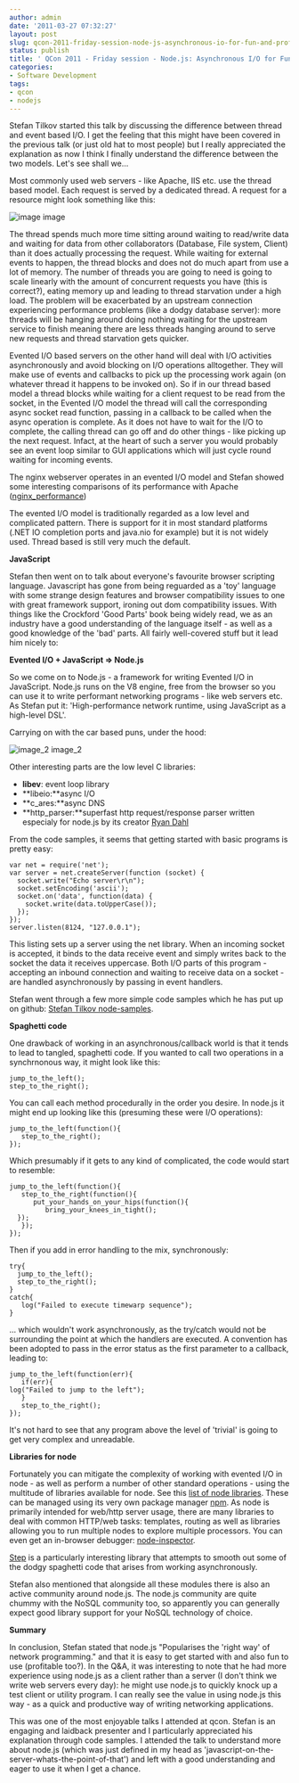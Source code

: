 ```yaml
---
author: admin
date: '2011-03-27 07:32:27'
layout: post
slug: qcon-2011-friday-session-node-js-asynchronous-io-for-fun-and-profit
status: publish
title: ' QCon 2011 - Friday session - Node.js: Asynchronous I/O for Fun and Profit'
categories:
- Software Development
tags:
- qcon
- nodejs
---
```


Stefan Tilkov started this talk by discussing the difference between
thread and event based I/O. I get the feeling that this might have been
covered in the previous talk (or just old hat to most people) but I
really appreciated the explanation as now I think I finally understand
the difference between the two models. Let's see shall we...

Most commonly used web servers - like Apache, IIS etc. use the thread
based model. Each request is served by a dedicated thread. A request for
a resource might look something like this:

![image](http://www.websequencediagrams.com/cgi-bin/cdraw?lz=Q2xpZW50LT5TZXJ2ZXIgdGhyZWFkOiBSRVFVRVNUIEdFVCAvbWVudXMvZnJpZGF5IChSZWFkIHJlcXVlc3QpCm5vdGUgb3ZlciAiADYNIjogUGFyc2UgYW5kIHByb2Nlc3MALggKAGANLT5EYXRhYmFzZTogc2VsZWN0ICogZnJvbSAAcwUgd2hlcmUgZGF5ID0gJ0YAgQAFJwBsCwAzCgpEaWcgYXJvdW5kIGluIG15IGluZGV4ZXMgCnRvIGZpbmQgc29tZSBtYXRjaGluZyBkYXRhCmVuZCBub3RlCgB-CACBexFNZW51IHJlY29yZCBmb3IgAH4GAIFeHENhcnJ5IG9uAIFxCGluZwCBZBhGaWxlIHN5c3RlbTogAIJWBSJNZW51cy50ZW1wbGF0ZSIAglcMACMLIjogTG9jYXRlIHRoZSBmaWxlCgBBCwCDQBEAOhwAgykQTW9yZQCBMAsuLi4AgyIQAIQwBjogUkVTUE9OU0UgPGh0bWw-Li4uPC8ABQUKCgoK&s=napkin)
image

The thread spends much more time sitting around waiting to read/write
data and waiting for data from other collaborators (Database, File
system, Client) than it does actually processing the request. While
waiting for external events to happen, the thread blocks and does not do
much apart from use a lot of memory. The number of threads you are going
to need is going to scale linearly with the amount of concurrent
requests you have (this is correct?), eating memory up and leading to
thread starvation under a high load. The problem will be exacerbated by
an upstream connection experiencing performance problems (like a dodgy
database server): more threads will be hanging around doing nothing
waiting for the upstream service to finish meaning there are less
threads hanging around to serve new requests and thread starvation gets
quicker.

Evented I/O based servers on the other hand will deal with I/O
activities asynchronously and avoid blocking on I/O operations
alltogether. They will make use of events and callbacks to pick up the
processing work again (on whatever thread it happens to be invoked on).
So if in our thread based model a thread blocks while waiting for a
client request to be read from the socket, in the Evented I/O model the
thread will call the corresponding async socket read function, passing
in a callback to be called when the async operation is complete. As it
does not have to wait for the I/O to complete, the calling thread can go
off and do other things - like picking up the next request. Infact, at
the heart of such a server you would probably see an event loop similar
to GUI applications which will just cycle round waiting for incoming
events.

The nginx webserver operates in an evented I/O model and Stefan showed
some interesting comparisons of its performance with Apache
([nginx\_performance](http://blog.webfaction.com/a-little-holiday-present))

The evented I/O model is traditionally regarded as a low level and
complicated pattern. There is support for it in most standard platforms
(.NET IO completion ports and java.nio for example) but it is not widely
used. Thread based is still very much the default.

**JavaScript**

Stefan then went on to talk about everyone's favourite browser scripting
language. Javascript has gone from being reguarded as a 'toy' language
with some strange design features and browser compatibility issues to
one with great framework support, ironing out dom compatibility issues.
With things like the Crockford 'Good Parts' book being widely read, we
as an industry have a good understanding of the language itself - as
well as a good knowledge of the 'bad' parts. All fairly well-covered
stuff but it lead him nicely to:

**Evented I/O + JavaScript =\> Node.js**

So we come on to Node.js - a framework for writing Evented I/O in
JavaScript. Node.js runs on the V8 engine, free from the browser so you
can use it to write performant networking programs - like web servers
etc. As Stefan put it: 'High-performance network runtime, using
JavaScript as a high-level DSL'.

Carrying on with the car based puns, under the hood:

![image\_2](http://dl.dropbox.com/u/18288740/mytw/nodejs.png)
image\_2

Other interesting parts are the low level C libraries:

-   **libev**: event loop library
-   **libeio:**async I/O
-   **c\_ares:**async DNS
-   **http\_parser:**superfast http request/response parser written
    especialy for node.js by its creator [Ryan
    Dahl](https://github.com/ry)

From the code samples, it seems that getting started with basic programs
is pretty easy:

    var net = require('net');
    var server = net.createServer(function (socket) {
      socket.write("Echo server\r\n");
      socket.setEncoding('ascii');
      socket.on('data', function(data) {
        socket.write(data.toUpperCase());
      });
    });
    server.listen(8124, "127.0.0.1");

This listing sets up a server using the net library. When an incoming
socket is accepted, it binds to the data receive event and simply writes
back to the socket the data it receives uppercase. Both I/O parts of
this program - accepting an inbound connection and waiting to receive
data on a socket - are handled asynchronously by passing in event
handlers.

Stefan went through a few more simple code samples which he has put up
on github: [Stefan Tilkov
node-samples](https://github.com/stilkov/node-samples).

**Spaghetti code**

One drawback of working in an asynchronous/callback world is that it
tends to lead to tangled, spaghetti code. If you wanted to call two
operations in a synchrnonous way, it might look like this:

    jump_to_the_left();
    step_to_the_right();

You can call each method procedurally in the order you desire. In
node.js it might end up looking like this (presuming these were I/O
operations):

    jump_to_the_left(function(){
       step_to_the_right();
    });

Which presumably if it gets to any kind of complicated, the code would
start to resemble:

    jump_to_the_left(function(){
       step_to_the_right(function(){
          put_your_hands_on_your_hips(function(){
             bring_your_knees_in_tight();
      });
       });
    });

Then if you add in error handling to the mix, synchronously:

    try{
      jump_to_the_left();
      step_to_the_right();
    } 
    catch{
       log("Failed to execute timewarp sequence");
    }

... which wouldn't work asynchronously, as the try/catch would not be
surrounding the point at which the handlers are executed. A convention
has been adopted to pass in the error status as the first parameter to a
callback, leading to:

    jump_to_the_left(function(err){
       if(err){
    log("Failed to jump to the left");
       }
       step_to_the_right();
    });

It's not hard to see that any program above the level of 'trivial' is
going to get very complex and unreadable.

**Libraries for node**

Fortunately you can mitigate the complexity of working with evented I/O
in node - as well as perform a number of other standard operations -
using the multitude of libraries available for node. See this [list of
node libraries](https://github.com/joyent/node/wiki/modules). These can
be managed using its very own package manager
[npm](https://github.com/isaacs/npm). As node is primarily intended for
web/http server usage, there are many libraries to deal with common
HTTP/web tasks: templates, routing as well as libraries allowing you to
run multiple nodes to explore multiple processors. You can even get an
in-browser debugger:
[node-inspector](https://github.com/dannycoates/node-inspector).

[Step](https://github.com/creationix/step) is a particularly interesting
library that attempts to smooth out some of the dodgy spaghetti code
that arises from working asynchronously.

Stefan also mentioned that alongside all these modules there is also an
active community around node.js. The node.js community are quite chummy
with the NoSQL community too, so apparently you can generally expect
good library support for your NoSQL technology of choice.

**Summary**

In conclusion, Stefan stated that node.js "Popularises the 'right way'
of network programming." and that it is easy to get started with and
also fun to use (profitable too?). In the Q&A, it was interesting to
note that he had more experience using node.js as a client rather than a
server (I don't think we write web servers every day): he might use
node.js to quickly knock up a test client or utility program. I can
really see the value in using node.js this way - as a quick and
productive way of writing networking applications.

This was one of the most enjoyable talks I attended at qcon. Stefan is
an engaging and laidback presenter and I particularly appreciated his
explanation through code samples. I attended the talk to understand more
about node.js (which was just defined in my head as
'javascript-on-the-server-whats-the-point-of-that') and left with a good
understanding and eager to use it when I get a chance.
